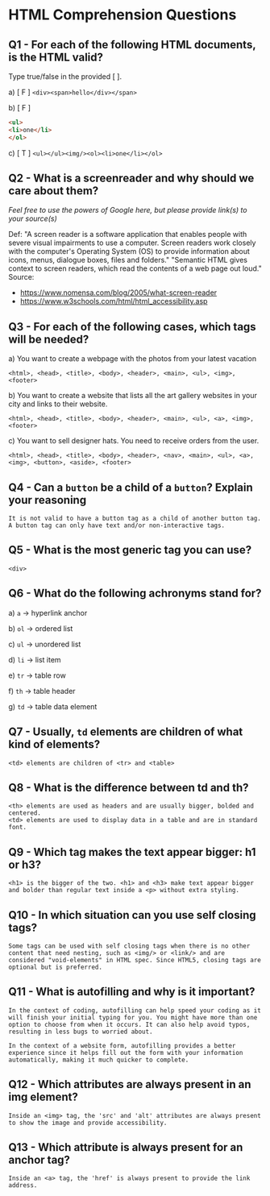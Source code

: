 # HTML Comprehension Questions

## Q1 - For each of the following HTML documents, is the HTML valid?

Type true/false in the provided [ ].

a) [ F ] `<div><span>hello</div></span>`

b) [ F ]

```html
<ul>
<li>one</li>
</ol>
```

c) [ T ] `<ul></ul><img/><ol><li>one</li></ol>`

## Q2 - What is a screenreader and why should we care about them?

_Feel free to use the powers of Google here, but please provide link(s) to your source(s)_

Def: 
    "A screen reader is a software application that enables people with severe visual impairments to use a computer. Screen readers work closely with the computer's Operating System (OS) to provide information about icons, menus, dialogue boxes, files and folders."
    "Semantic HTML gives context to screen readers, which read the contents of a web page out loud."
Source: 
 - https://www.nomensa.com/blog/2005/what-screen-reader
 - https://www.w3schools.com/html/html_accessibility.asp

## Q3 - For each of the following cases, which tags will be needed?

a) You want to create a webpage with the photos from your latest vacation

    <html>, <head>, <title>, <body>, <header>, <main>, <ul>, <img>, <footer>

b) You want to create a website that lists all the art gallery websites in your city and links to their website.

    <html>, <head>, <title>, <body>, <header>, <main>, <ul>, <a>, <img>, <footer>

c) You want to sell designer hats. You need to receive orders from the user.

    <html>, <head>, <title>, <body>, <header>, <nav>, <main>, <ul>, <a>, <img>, <button>, <aside>, <footer>

## Q4 - Can a `button` be a child of a `button`? Explain your reasoning

    It is not valid to have a button tag as a child of another button tag. A button tag can only have text and/or non-interactive tags.

## Q5 - What is the most generic tag you can use?

    <div>

## Q6 - What do the following achronyms stand for?

a) `a` -> hyperlink anchor

b) `ol` -> ordered list

c) `ul` -> unordered list

d) `li` -> list item

e) `tr` -> table row

f) `th` -> table header

g) `td` -> table data element

## Q7 - Usually, `td` elements are children of what kind of elements?

    <td> elements are children of <tr> and <table>

## Q8 - What is the difference between td and th?

    <th> elements are used as headers and are usually bigger, bolded and centered.
    <td> elements are used to display data in a table and are in standard font.

## Q9 - Which tag makes the text appear bigger: h1 or h3?

    <h1> is the bigger of the two. <h1> and <h3> make text appear bigger and bolder than regular text inside a <p> without extra styling.

## Q10 - In which situation can you use self closing tags?

    Some tags can be used with self closing tags when there is no other content that need nesting, such as <img/> or <link/> and are considered "void-elements" in HTML spec. Since HTML5, closing tags are optional but is preferred.

## Q11 - What is autofilling and why is it important?

    In the context of coding, autofilling can help speed your coding as it will finish your initial typing for you. You might have more than one option to choose from when it occurs. It can also help avoid typos, resulting in less bugs to worried about.

    In the context of a website form, autofilling provides a better experience since it helps fill out the form with your information automatically, making it much quicker to complete.

## Q12 - Which attributes are always present in an img element?

    Inside an <img> tag, the 'src' and 'alt' attributes are always present to show the image and provide accessibility.

## Q13 - Which attribute is always present for an anchor tag?

    Inside an <a> tag, the 'href' is always present to provide the link address.
